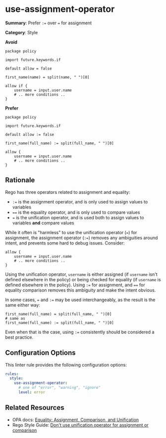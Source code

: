 # use-assignment-operator

**Summary**: Prefer `:=` over `=` for assignment

**Category**: Style

**Avoid**
```rego
package policy

import future.keywords.if

default allow = false

first_name(name) = split(name, " ")[0]

allow if {
    username = input.user.name
    # .. more conditions ..
}
```

**Prefer**
```rego
package policy

import future.keywords.if

default allow := false

first_name(full_name) := split(full_name, " ")[0]

allow {
    username = input.user.name
    # .. more conditions ..
}
```

## Rationale

Rego has three operators related to assignment and equality:

- `:=` is the assignment operator, and is only used to assign values to variables
- `==` is the equality operator, and is only used to compare values
- `=` is the unification operator, and is used both to assign values to variables **and** compare values

While it often is "harmless" to use the unification operator (`=`) for assignment, the assignment operator (`:=`)
removes any ambiguities around intent, and prevents some hard to debug issues. Consider:

```rego
allow {
    username = input.user.name
    # .. more conditions ..
}
```

Using the unification operator, `username` is either assigned (if `username` isn't defined elsewhere in the
policy) or being checked for equality (if `username` is defined elsewhere in the policy). Using `:=` for assignment,
and `==` for equality comparison removes this ambiguity and make the intent obvious. 

In some cases, `=` and `:=` may be used interchangeably, as the result is the same either way:

```rego 
first_name(full_name) = split(full_name, " ")[0]
# same as
first_name(full_name) := split(full_name, " ")[0]
```

Even when that is the case, using `:=` consistently should be considered a best practice.

## Configuration Options

This linter rule provides the following configuration options:

```yaml
rules: 
  style:
    use-assignment-operator:
      # one of "error", "warning", "ignore"
      level: error
```

## Related Resources

- OPA docs: [Equality: Assignment, Comparison, and Unification](https://www.openpolicyagent.org/docs/latest/policy-language/#equality-assignment-comparison-and-unification)
- Rego Style Guide: [Don't use unification operator for assignment or comparison](https://github.com/StyraInc/rego-style-guide#dont-use-unification-operator-for-assignment-or-comparison)
